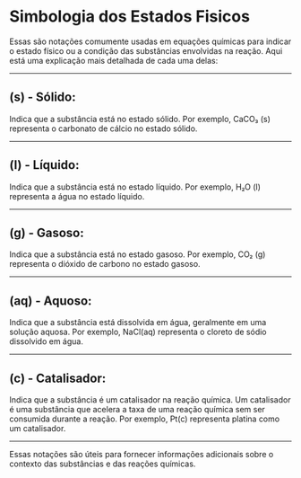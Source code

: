 # Simbologia dos Estados Fisicos
 
Essas são notações comumente usadas em equações químicas para indicar o estado físico ou a condição das substâncias envolvidas na reação. Aqui está uma explicação mais detalhada de cada uma delas:

---

## (s) - Sólido:

 Indica que a substância está no estado sólido. Por exemplo, CaCO₃ (s) representa o carbonato de cálcio no estado sólido.

---

## (l) - Líquido:

Indica que a substância está no estado líquido. Por exemplo, H₂O (l) representa a água no estado líquido.

---

## (g) - Gasoso:

Indica que a substância está no estado gasoso. Por exemplo, CO₂ (g) representa o dióxido de carbono no estado gasoso.

---

## (aq) - Aquoso:

Indica que a substância está dissolvida em água, geralmente em uma solução aquosa. Por exemplo, NaCl(aq) representa o cloreto de sódio dissolvido em água.

---

## (c) - Catalisador:

 Indica que a substância é um catalisador na reação química. Um catalisador é uma substância que acelera a taxa de uma reação química sem ser consumida durante a reação. Por exemplo, Pt(c) representa platina como um catalisador.

---

Essas notações são úteis para fornecer informações adicionais sobre o contexto das substâncias e das reações químicas.
